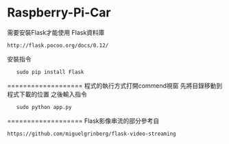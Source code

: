 # Raspberry-Pi-Car
需要安裝Flask才能使用
Flask資料庫 
```
http://flask.pocoo.org/docs/0.12/
```
安裝指令
```
   sudo pip install Flask
```
===================
程式的執行方式打開commend視窗
先將目錄移動到程式下載的位置
之後輸入指令
```
   sudo python app.py
```
===================
Flask影像串流的部分參考自
```
https://github.com/miguelgrinberg/flask-video-streaming
```
